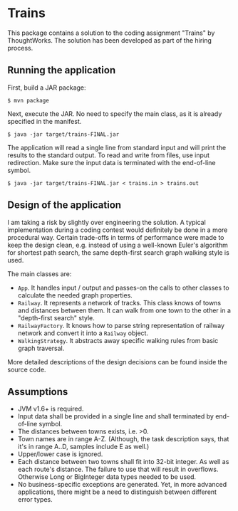 Trains
======

This package contains a solution to the coding assignment "Trains" 
by ThoughtWorks. The solution has been developed as part of the
hiring process. 


Running the application
-----------------------

First, build a JAR package:

    $ mvn package
  
Next, execute the JAR. No need to specify the main class, as it is
already specified in the manifest.

	$ java -jar target/trains-FINAL.jar
	
The application will read a single line from standard input and 
will print the results to the standard output. To read and write 
from files, use input redirection. Make sure the input data is
terminated with the end-of-line symbol.

	$ java -jar target/trains-FINAL.jar < trains.in > trains.out


Design of the application
-------------------------
	
I am taking a risk by slightly over engineering the solution. A 
typical implementation during a coding contest would definitely
be done in a more procedural way. Certain trade-offs in terms of
performance were made to keep the design clean, e.g. instead of
using a well-known Euler's algorithm for shortest path search, 
the same depth-first search graph walking style is used.

The main classes are:

* `App`. It handles input / output and passes-on the calls to other
classes to calculate the needed graph properties.
* `Railway`. It represents a network of tracks. This class knows of
towns and distances between them. It can walk from one town to the
other in a "depth-first search" style.
* `RailwayFactory`.  It knows how to parse string representation of
railway network and convert it into a `Railway` object.
* `WalkingStrategy`. It abstracts away specific walking rules from 
basic graph traversal.

More detailed descriptions of the design decisions can be found 
inside the source code.


Assumptions
-----------

* JVM v1.6+ is required.
* Input data shall be provided in a single line and shall terminated 
by end-of-line symbol.
* The distances between towns exists, i.e. >0.
* Town names are in range A-Z. (Although, the task description says,
that it's in range A..D, samples include E as well.)
* Upper/lower case is ignored.
* Each distance between two towns shall fit into 32-bit integer. As
well as each route's distance. The failure to use that will result in
overflows. Otherwise Long or BigInteger data types needed to be used.
* No business-specific exceptions are generated. Yet, in more advanced
applications, there might be a need to distinguish between different 
error types.  